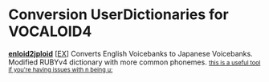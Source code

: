 # Conversion UserDictionaries for VOCALOID4
**[enloid2jploid](enloid2jploid.udc)** \[[EX](https://github.com/ilpk420/UserDictionaries/raw/refs/heads/main/Converters/enloid2jploid_example.wav)\] Converts English Voicebanks to Japanese Voicebanks. Modified RUBYv4 dictionary with more common phonemes. <small>[this is a useful tool if you're having issues with n being u:](https://enloid2jploid.vercel.app/tool.html)</small>
